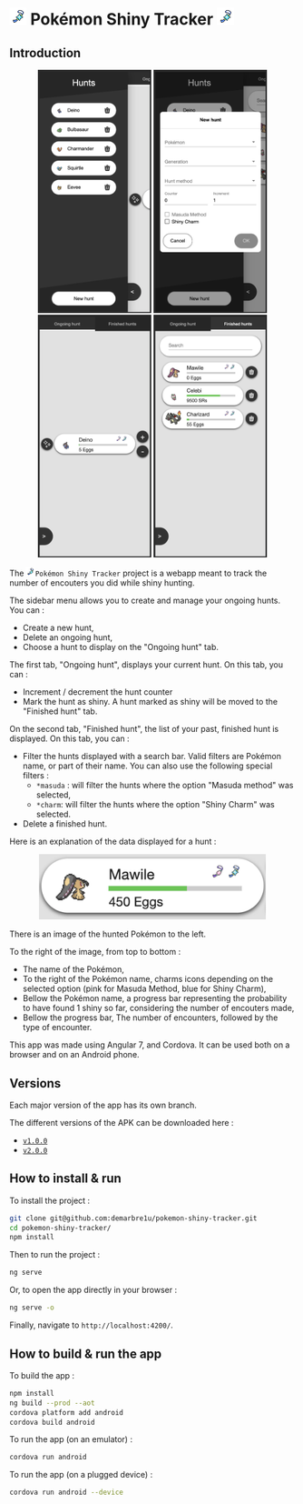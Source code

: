 # ![Shiny charm icon](https://github.com/demarbre1u/pokemon-shiny-tracker/blob/master/src/assets/icons/shiny-charm.png?raw=true) Pokémon Shiny Tracker ![Shiny charm icon](https://github.com/demarbre1u/pokemon-shiny-tracker/blob/master/src/assets/icons/shiny-charm.png?raw=true)

## Introduction

<p align="center">
  <img src="https://github.com/demarbre1u/pokemon-shiny-tracker/blob/master/screenshots/screen_01.png?raw=true" width="200" title="Screen 1" alt="Screen 1">
  <img src="https://github.com/demarbre1u/pokemon-shiny-tracker/blob/master/screenshots/screen_02.png?raw=true" width="200" title="Screen 2" alt="Screen 2">
  <img src="https://github.com/demarbre1u/pokemon-shiny-tracker/blob/master/screenshots/screen_03.png?raw=true" width="200" title="Screen 3" alt="Screen 3">
  <img src="https://github.com/demarbre1u/pokemon-shiny-tracker/blob/master/screenshots/screen_04.png?raw=true" width="200" title="Screen 4" alt="Screen 4">
</p>

The <img src="https://github.com/demarbre1u/pokemon-shiny-tracker/blob/master/src/assets/icons/shiny-charm.png?raw=true" width="16" title="Shiny charm icon" alt="Shiny charm icon">`Pokémon Shiny Tracker` project is a webapp meant to track the number of encouters you did while shiny hunting.

The sidebar menu allows you to create and manage your ongoing hunts. You can : 

 - Create a new hunt, 
 - Delete an ongoing hunt,
 - Choose a hunt to display on the "Ongoing hunt" tab.

The first tab, "Ongoing hunt", displays your current hunt. On this tab, you can : 

 - Increment / decrement the hunt counter
 - Mark the hunt as shiny. A hunt marked as shiny will be moved to the "Finished hunt" tab.

On the second tab, "Finished hunt", the list of your past, finished hunt is displayed. On this tab, you can : 

 - Filter the hunts displayed with a search bar. Valid filters are Pokémon name, or part of their name. You can also use the following special filters : 
   - `*masuda` : will filter the hunts where the option "Masuda method" was selected,
   - `*charm`: will filter the hunts where the option "Shiny Charm" was selected.
 - Delete a finished hunt.

Here is an explanation of the data displayed for a hunt :

<p align="center">
  <img src="https://github.com/demarbre1u/pokemon-shiny-tracker/blob/master/screenshots/pokemon_display.png?raw=true" width="400" title="Pokémon display" alt="Pokémon display">
</p>

There is an image of the hunted Pokémon to the left.

To the right of the image, from top to bottom : 

 - The name of the Pokémon,
 - To the right of the Pokémon name, charms icons depending on the selected option (pink for Masuda Method, blue for Shiny Charm), 
 - Bellow the Pokémon name, a progress bar representing the probability to have found 1 shiny so far, considering the number of encouters made, 
 - Bellow the progress bar, The number of encounters, followed by the type of encounter.


This app was made using Angular 7, and Cordova. It can be used both on a browser and on an Android phone. 

## Versions

Each major version of the app has its own branch.

The different versions of the APK can be downloaded here : 

 - [`v1.0.0`](https://github.com/demarbre1u/pokemon-shiny-tracker/blob/master/apk/pokemon-shiny-tracker_v1.0.0.apk)
 - [`v2.0.0`](https://github.com/demarbre1u/pokemon-shiny-tracker/blob/master/apk/pokemon-shiny-tracker_v2.0.0.apk)

## How to install & run

To install the project :

```bash 
git clone git@github.com:demarbre1u/pokemon-shiny-tracker.git
cd pokemon-shiny-tracker/
npm install
```

Then to run the project :

```bash
ng serve
```

Or, to open the app directly in your browser : 

```bash
ng serve -o
```

Finally, navigate to `http://localhost:4200/`.

## How to build & run the app

To build the app : 

```bash
npm install
ng build --prod --aot
cordova platform add android
cordova build android
```

To run the app (on an emulator) :

```bash
cordova run android
```

To run the app (on a plugged device) :

```bash
cordova run android --device
```
